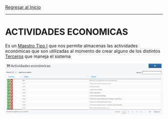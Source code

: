 [Regresar al Inicio](../README.md)

---
# ACTIVIDADES ECONOMICAS

Es un [Maestro Tipo I](../../Generales/maestros-tipoI.md) que nos permite almacenas las actividades económicas que son utilizadas al momento de crear alguno de los distintos [Terceros](../../contabilidad/maestros/terceros.md) que maneja el sistema

![Actividades Económicas](../recursos/img/actividades-economicas.png)
